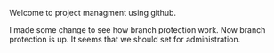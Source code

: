 Welcome to project managment using github.

I made some change to see how branch protection work. Now branch protection is up.
It seems that we should set for administration.
